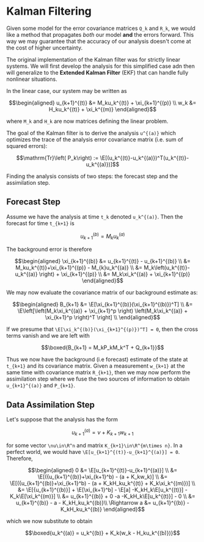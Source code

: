 # Kalman Filtering 
Given some model for the error covariance matrices ``Q_k`` and ``R_k``, we would like a method that propagates *both* our model **and** the errors forward. This way we may guarantee that the accuracy of our analysis doesn't come at the cost of higher uncertainty. 

The original implementation of the Kalman filter was for strictly linear systems. We will first develop the analysis for this simplified case adn then will generalize to the **Extended Kalman Filter** (EKF) that can handle fully nonlinear situations.

In the linear case, our system may be written as 
```math
\begin{aligned}
    u_{k+1}^{(t)} &= M_ku_k^{(t)} + \xi_{k+1}^{(p)} \\ 
    w_k &= H_ku_k^{(t)} + \xi_k^{(m)}
\end{aligned}
```
where ``M_k`` and ``H_k`` are now matrices defining the linear problem. 

The goal of the Kalman filter is to derive the analysis ``u^{(a)}`` which optimizes the trace of the analysis error covariance matrix (i.e. sum of squared errors): 
```math
\mathrm{Tr}\left( P_k\right) := \E[(u_k^{(t)}-u_k^{(a)})^T(u_k^{(t)}-u_k^{(a)})]
```
Finding the analysis consists of two steps: the forecast step and the assimilation step.


## Forecast Step
Assume we have the analysis at time ``t_k`` denoted ``u_k^{(a)}``. Then the forecast for time ``t_{k+1}`` is
```math
    u_{k+1}^{(b)} = M_ku_k^{(a)}
```
The background error is therefore 
```math
\begin{aligned}
    \xi_{k+1}^{(b)} &= u_{k+1}^{(t)} - u_{k+1}^{(b)} \\ 
    &= M_ku_k^{(t)}+\xi_{k+1}^{(p)} - M_{k}u_k^{(a)} \\ 
    &= M_k\left(u_k^{(t)}-u_k^{(a)} \right) + \xi_{k+1}^{(p)} \\ 
    &= M_k\xi_k^{(a)} + \xi_{k+1}^{(p)}
\end{aligned}
```
We may now evaluate the covariance matrix of our background estimate as: 
```math
\begin{aligned}
    B_{k+1} &= \E[\xi_{k+1}^{(b)}(\xi_{k+1}^{(b)})^T] \\ 
    &= \E\left[\left(M_k\xi_k^{(a)} + \xi_{k+1}^p \right) \left(M_k\xi_k^{(a)} + \xi_{k+1}^p \right)^T \right] \\ 
\end{aligned}
```
If we presume that ``\E[\xi_k^{(b)}(\xi_{k+1}^{(p)})^T] = 0``, then the cross terms vanish and we are left with 
```math
\boxed{B_{k+1} = M_kP_kM_k^T + Q_{k+1}}
```

Thus we now have the background (i.e forecast) estimate of the state at ``t_{k+1}`` and its covariance matrix. Given a measurement ``w_{k+1}`` at the same time with covariance matrix ``R_{k+1}``, then we may now perform the assimilation step where we fuse the two sources of information to obtain ``u_{k+1}^{(a)}`` and ``P_{k+1}``.

## Data Assimilation Step
Let's suppose that the analysis has the form 
```math
u_{k+1}^{(a)} = \nu + K_{k+1}w_{k+1}
```
for some vector ``\nu\in\R^n`` and matrix ``K_{k+1}\in\R^{m\times n}``. In a perfect world, we would have ``\E[u_{k+1}^{(t)}-u_{k+1}^{(a)}] = 0``. Therefore, 
```math
\begin{aligned}
    0 &= \E[u_{k+1}^{(t)}-u_{k+1}^{(a)}] \\ 
    &= \E[({u_{k+1}^{(b)}+\xi_{k+1}^b) - (a + K_kw_k)] \\ 
    &= \E[({u_{k+1}^{(b)}+\xi_{k+1}^b) - (a + K_kH_ku_k^{(t)} + K_k\xi_k^{(m)})] \\ 
    &= \E[{u_{k+1}^{(b)}] + \E[\xi_{k+1}^b] - \E[a] -K_kH_k\E[u_k^{(t)}] - K_k\E[\xi_k^{(m)}] \\ 
    &= u_{k+1}^{(b)} + 0 -a -K_kH_k\E[u_k^{(t)}] - 0 \\ 
    &= u_{k+1}^{(b)} - a - K_kH_ku_k^{(b)}\\ 
    \Rightarrow a &= u_{k+1}^{(b)} - K_kH_ku_k^{(b)}
\end{aligned}
```
which we now substitute to obtain 
```math
\boxed{u_k^{(a)} = u_k^{(b)} + K_k(w_k - H_ku_k^{(b)})}
```
